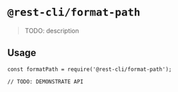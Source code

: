 # `@rest-cli/format-path`

> TODO: description

## Usage

```
const formatPath = require('@rest-cli/format-path');

// TODO: DEMONSTRATE API
```
